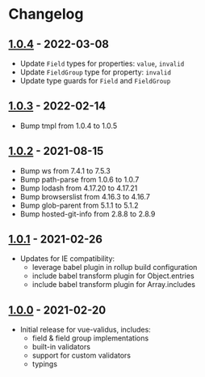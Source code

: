 # Changelog

## [1.0.4] - 2022-03-08

* Update `Field` types for properties: `value`, `invalid`
* Update `FieldGroup` type for property: `invalid`
* Update type guards for `Field` and `FieldGroup`

## [1.0.3] - 2022-02-14

* Bump tmpl from 1.0.4 to 1.0.5

## [1.0.2] - 2021-08-15

* Bump ws from 7.4.1 to 7.5.3
* Bump path-parse from 1.0.6 to 1.0.7
* Bump lodash from 4.17.20 to 4.17.21
* Bump browserslist from 4.16.3 to 4.16.7
* Bump glob-parent from 5.1.1 to 5.1.2
* Bump hosted-git-info from 2.8.8 to 2.8.9

## [1.0.1] - 2021-02-26

* Updates for IE compatibility:
  * leverage babel plugin in rollup build configuration
  * include babel transform plugin for Object.entries
  * include babel transform plugin for Array.includes

## [1.0.0] - 2021-02-20

* Initial release for vue-validus, includes:
  * field & field group implementations
  * built-in validators
  * support for custom validators
  * typings

[1.0.4]: https://github.com/dev-tavern/vue2-validus/releases/tag/v1.0.4
[1.0.3]: https://github.com/dev-tavern/vue2-validus/releases/tag/v1.0.3
[1.0.2]: https://github.com/dev-tavern/vue2-validus/releases/tag/v1.0.2
[1.0.1]: https://github.com/dev-tavern/vue2-validus/releases/tag/v1.0.1
[1.0.0]: https://github.com/dev-tavern/vue2-validus/releases/tag/v1.0.0
